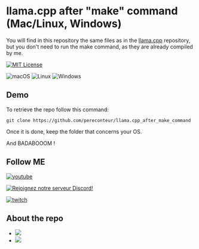 
# llama.cpp after "make" command (Mac/Linux, Windows)

You will find in this repository the same files as in the [llama.cpp](https://github.com/ggerganov/llama.cpp) repository, but you don't need to run the make command, as they are already compiled by me.

[![MIT License](https://img.shields.io/badge/License-MIT-green.svg)](https://choosealicense.com/licenses/mit/)

![macOS](https://img.shields.io/badge/-macOS-%23999999?style=flat-square&logo=macos&logoColor=white) 
![Linux](https://img.shields.io/badge/-Linux-%23FCC624?style=flat-square&logo=linux&logoColor=white)
![Windows](https://img.shields.io/badge/-Windows-%230078D6?style=flat-square&logo=windows&logoColor=white)

## Demo

To retrieve the repo follow this command:

```git clone https://github.com/pereconteur/llama.cpp_after_make_command```

Once it is done, keep the folder that concerns your OS.

And BADABOOOM !


## Follow ME

[![youtube](https://img.shields.io/youtube/channel/subscribers/UC5XJLz-Gnv8_T61wMXu-K-A?label=PereConteur&style=social)](https://www.youtube.com/channel/UC5XJLz-Gnv8_T61wMXu-K-A)

[![Rejoignez notre serveur Discord!](https://img.shields.io/badge/Discord-Join%20our%20server-blue?style=for-the-badge&logo=discord)](https://discord.gg/xY63gyVfaR)


[![twitch](https://img.shields.io/twitch/status/pereconteur?label=PereConteur&style=social)](https://www.twitch.tv/pereconteur)

## About the repo

 - ![](https://img.shields.io/github/repo-size/pereconteur/llama.cpp_after_make_command)
 - ![](https://img.shields.io/github/last-commit/pereconteur/llama.cpp_after_make_command)

